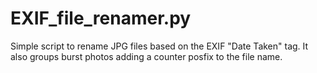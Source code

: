# EXIF_file_renamer.py
Simple script to rename JPG files based on the EXIF "Date Taken" tag. It also groups burst photos adding a counter posfix to the file name.

